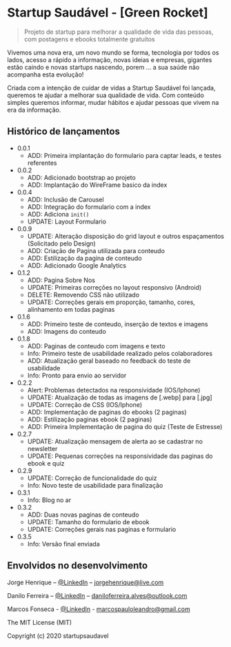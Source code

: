 # Startup Saudável - [Green Rocket]
> Projeto de startup para melhorar a qualidade de vida das pessoas, com postagens e ebooks totalmente gratuitos

Vivemos uma nova era, um novo mundo se forma, tecnologia por todos os lados, acesso a rápido a informação, novas ideias e empresas, gigantes estão caindo e novas startups nascendo, porem ... a sua saúde não acompanha esta evolução!

Criada com a intenção de cuidar de vidas a Startup Saudável foi lançada, queremos te ajudar a melhorar sua qualidade de vida. Com conteúdo simples queremos informar, mudar hábitos e ajudar pessoas que vivem na era da informação.

## Histórico de lançamentos

* 0.0.1
    * ADD: Primeira implantação do formulario para captar leads, e testes referentes
* 0.0.2
    * ADD: Adicionado bootstrap ao projeto
    * ADD: Implantação do WireFrame basico da index
* 0.0.4
    * ADD: Inclusão de Carousel
    * ADD: Integração do formulario com a index
    * ADD: Adiciona `init()`
    * UPDATE: Layout Formulario
* 0.0.9
    * UPDATE: Alteração disposição do grid layout e outros espaçamentos (Solicitado pelo Design)
    * ADD: Criação de Pagina utilizada para conteudo
    * ADD: Estilização da pagina de conteudo
    * ADD: Adicionado Google Analytics
* 0.1.2
    * ADD: Pagina Sobre Nos
    * UPDATE: Primeiras correções no layout responsivo (Android)
    * DELETE: Removendo CSS não utilizado
    * UPDATE: Correções gerais em proporção, tamanho, cores, alinhamento em todas paginas
* 0.1.6
    * ADD: Primeiro teste de conteudo, inserção de textos e imagens
    * ADD: Imagens do conteudo
* 0.1.8
    * ADD: Paginas de conteudo com imagens e texto
    * Info: Primeiro teste de usabilidade realizado pelos colaboradores
    * ADD: Atualização geral baseado no feedback do teste de usabilidade
    * Info: Pronto para envio ao servidor
* 0.2.2
    * Alert: Problemas detectados na responsividade (IOS/Iphone)
    * UPDATE: Atualização de todas as imagens de [.webp] para [.jpg]
    * UPDATE: Correção de CSS (IOS/Iphone)
    * ADD: Implementação de paginas do ebooks (2 paginas)
    * ADD: Estilização paginas ebook (2 paginas)
    * ADD: Primeira Implementação de pagina do quiz (Teste de Estresse)
* 0.2.7
    * UPDATE: Atualização mensagem de alerta ao se cadastrar no newsletter
    * UPDATE: Pequenas correções na responsividade das paginas do ebook e quiz
* 0.2.9
    * UPDATE: Correção de funcionalidade do quiz
    * Info: Novo teste de usabilidade para finalização
* 0.3.1
    * Info: Blog no ar
* 0.3.2
    * ADD: Duas novas paginas de conteudo
    * UPDATE: Tamanho do formulario de ebook
    * UPDATE: Correções gerais nas paginas e formulario
* 0.3.5
    * Info: Versão final enviada

## Envolvidos no desenvolvimento

Jorge Henrique – [@LinkedIn](https://www.linkedin.com/in/jorge-henrique-baptista/) – jorgehenrique@live.com

Danilo Ferreira – [@LinkedIn](https://www.linkedin.com/in/dfealves/) – daniloferreira.alves@outlook.com

Marcos Fonseca - [@LinkedIn](https://www.linkedin.com/in/mpleandro/) - marcospauloleandro@gmail.com

The MIT License (MIT)

Copyright (c) 2020 startupsaudavel
